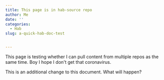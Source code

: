 ```yaml
---
title: This page is in hab-source repo
author: Me
date: ''
categories:
  - Hab
slug: a-quick-hab-doc-test


---
```


This page is testing whether I can pull content from multiple repos as the same
time. Boy I hope I don't get that coronavirus.

This is an additional change to this document. What will happen?